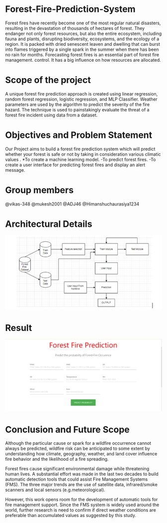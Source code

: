 # Forest-Fire-Prediction-System
Forest  fires  have  recently  become  one  of  the  most  regular  natural  disasters,  resulting  in  the  devastation  of  thousands  of  hectares  of  forest.  They  endanger  not  only  forest  resources,  but  also  the  entire  ecosystem,  including  fauna  and  plants,  disrupting  biodiversity,  ecosystems,  and  the  ecology  of  a  region.  It  is  packed  with  dried  senescent  leaven  and  dwelling  that  can  burst  into  flames  triggered  by  a  single  spark  in  the  summer  when  there  has  been  no  rain  for  months. Forecasting forest fires is an essential part of forest fire management.  control. It has a big influence on how resources are allocated. 

# Scope of the project
A  unique  forest  fire  prediction  approach  is  created  using  linear  regression,  random  forest  regression,  logistic  regression,  and  MLP  Classifier.  Weather  parameters are used by the algorithm to predict the severity of the fire hazard.  The  technique  is  used  to  painstakingly  evaluate  the  threat  of  a  forest  fire  incident using data from a dataset.

# Objectives and Problem Statement
Our  Project  aims  to  build  a  forest  fire  prediction  system  which  will  predict  whether  your  forest  is  safe  or  not  by  taking  in  consideration  various  climatic  values .
*To create a machine learning model.
-To predict forest fires.
-To create a user interface for predicting forest fires and display an alert message.

# Group members 
  @vikas-348 
  @mukesh2001
  @ADJ46
  @Himanshuchaurasiya1234

# Architectural Details 
![Architectural Details](Images/Architectural.PNG)

# Result 
![Architectural Details](Images/Result.PNG)

# Conclusion and Future Scope

Although  the  particular  cause  or  spark  for  a  wildfire  occurrence  cannot  always  be  predicted,  wildfire  risk  can  be  anticipated  to  some  extent  by  understanding  how  climate,  geography,  weather,  and  land  cover  influence  fire  behavior and  the  likelihood of a fire spreading.

Forest  fires  cause  significant  environmental  damage  while  threatening  human  lives.  A substantial  effort  was  made  in  the  last  two  decades  to  build  automatic  detection  tools  that  could  assist  Fire  Management  Systems  (FMS).  The  three  major  trends  are  the  use  of  satellite  data,  infrared/smoke  scanners  and  local  sensors (e.g.meteorological).

However,  this  work  opens  room  for  the  development  of  automatic  tools  for  fire  management  support.  Since  the  FMS  system  is  widely  used  around  the  world,  further  research  is  need  to  confirm  if  direct  weather  conditions  are  preferable  than accumulated values  as suggested by this study. 

